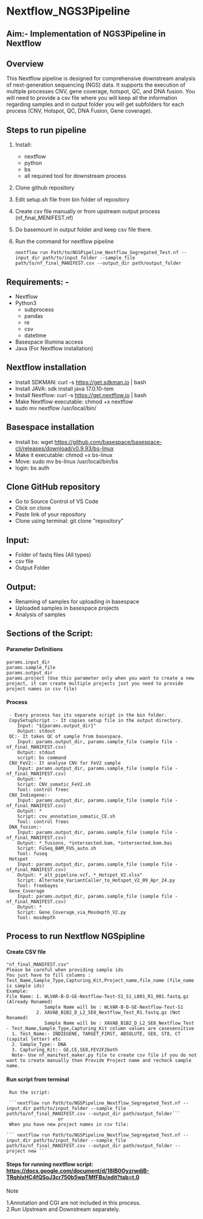 # Nextflow_NGS3Pipeline 
## Aim:- Implementation of NGS3Pipeline in Nextflow 
## Overview 
This Nextflow pipeline is designed for comprehensive downstream analysis of next-generation sequencing (NGS) data. It supports the execution of multiple processes CNV, gene coverage, hotspot, QC, and DNA fusion. You will need to provide a csv file where you will keep all the information regarding samples and in output folder you will get subfolders for each process (CNV, Hotspot, QC, DNA Fusion, Gene coverage).
## Steps to run pipeline
  1. Install:
      * nextflow
      * python
      * bs
      * all required tool for downstream process
  2. Clone github repository
  3. Edit setup.sh file from bin folder of repository
  4. Create csv file manually or from upstream output process (nf_final_MENIFEST.nf)
  5. Do basemount in output folder and keep csv file there.
  6. Run the command for nextflow pipeline

      ` nextflow run Path/to/NGSPipeline_Nextflow_Segregated_Test.nf --input_dir path/to/input_folder --sample_file path/to/nf_final_MANIFEST.csv --output_dir path/output_folder ` 
## Requirements: -
  * Nextflow
  * Python3
    * subprocess
    * pandas
    * re
    * csv
    * datetime 
  * Basespace Illumina access
  * Java (For Nextflow installation)
## Nextflow installation
  * Install SDKMAN:
      curl -s https://get.sdkman.io | bash
  * Install JAVA:
      sdk install java 17.0.10-tem
  * Install Nextflow:
      curl -s https://get.nextflow.io | bash
  * Make Nextflow executable:
      chmod +x nextflow
  * sudo mv nextflow /usr/local/bin/
## Basespace installation
  * Install bs: 
      wget https://github.com/basespace/basespace-cli/releases/download/v0.9.93/bs-linux
  * Make it executable: 
      chmod +x bs-linux
  * Move: 
      sudo mv bs-linux /usr/local/bin/bs
  * login: 
      bs auth
## Clone GitHub repository
   - Go to Source Control of VS Code
   - Click on clone
   - Paste link of your repository
   - Clone using terminal: git clone "repository"
## Input:
  * Folder of fastq files (All types)
  * csv file
  * Output Folder
## Output:
  * Renaming of samples for uploading in basespace
  * Uploaded samples in basespace projects
  * Analysis of samples
## Sections of the Script:
#### Parameter Definitions
    params.input_dir 
    params.sample_file 
    params.output_dir 
    params.project (Use this parameter only when you want to create a new project, it can create multiple projects just you need to provide project names in csv file)
####  Process
     - Every process has its separate script in the bin folder.
     CopySetupScript :- It copies setup file in the output directory.
        Input: "${params.output_dir}" 
        Output: stdout 
     QC:- It takes QC of sample from basespace.   
        Input: params.output_dir, params.sample_file (sample file - nf_final_MANIFEST.csv) 
        Output: stdout 
        script: bs command
     CNV_FeV2:- It analyse CNV for FeV2 sample
        Input: params.output_dir, params.sample_file (sample file - nf_final_MANIFEST.csv)
        Output: *
        Script: CNV_somatic_FeV2.sh
        Tool: control freec 
     CNV_Indiegene:- 
        Input: params.output_dir, params.sample_file (sample file - nf_final_MANIFEST.csv)
        Output: *
        Script: cnv_annotation_somatic_CE.sh
        Tool: control freec
     DNA_fusion:-
        Input: params.output_dir, params.sample_file (sample file - nf_final_MANIFEST.csv)
        Output: *_fusions, *intersected.bam, *intersected.bam.bai
        Script: FuSeq_BAM_FUS_auto.sh
        Tool: fuseq
     Hotspot
        Input: params.output_dir, params.sample_file (sample file - nf_final_MANIFEST.csv)
        Output: *_alt_pipeline.vcf, *_Hotspot_V2.xlsx"
        Script: Alternate_VariantCaller_to_Hotspot_V2_09_Apr_24.py
        Tool: freebayes
     Gene_Coverage
        Input: params.output_dir, params.sample_file (sample file - nf_final_MANIFEST.csv)
        Output: *
        Script: Gene_Coverage_via_Mosdepth_V2.py
        Tool: mosdepth
## Process to run Nextflow NGSpipline
 #### Create CSV file
    "nf_final_MANIFEST.csv" 
    Please be careful when providing sample ids
    You just have to fill columns : Test_Name,Sample_Type,Capturing_Kit,Project_name,file_name (file_name is sample ids)
    Example:
    File Name: 1. WLVAR-B-D-GE-Nextflow-Test-S1_S1_L001_R1_001.fastq.gz (Already Renamed)
                  Sample Name will be : WLVAR-B-D-GE-Nextflow-Test-S1
               2. XAVAB_B1B2_D_L2_SE8_Nextflow_Test_R1.fastq.gz (Not Renamed)
                  Sample Name will be : XAVAB_B1B2_D_L2_SE8_Nextflow_Test
    - Test_Name,Sample_Type,Capturing_Kit column values are casesensitive
      1. Test_Name:- INDIEGENE, TARGET_FIRST, ABSOLUTE, SE8, ST8, CT (capital letter) etc
      2. Sample_Type:- DNA
      3. Capturing_Kit:- GE,CE,SE8,FEV2F2both
      Note- Use nf_manifest_maker.py file to create csv file if you do not want to create manually then Provide Project name and recheck sample name.
  #### Run script from terminal
     Run the script: 
     
     ```nextflow run Path/to/NGSPipeline_Nextflow_Segregated_Test.nf --input_dir path/to/input_folder --sample_file path/to/nf_final_MANIFEST.csv --output_dir path/output_folder``` 
                       or
     When you have new project names in csv file:
     
    ``` nextflow run Path/to/NGSPipeline_Nextflow_Segregated_Test.nf --input_dir path/to/input_folder --sample_file path/to/nf_final_MANIFEST.csv --output_dir path/output_folder --project new ```
   
  #### Steps for running nextflow script: https://docs.google.com/document/d/18IB0OyzrwdjB-TRqhlxHC4fQSoJ3cr750b5wpTMfFBs/edit?tab=t.0

  > [!NOTE] 
  1.Annotation and CGI are not included in this process.  
  2.Run Upstream and Downstream separately.
  
  




    
    

     
    
    

    
